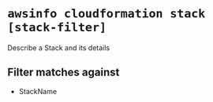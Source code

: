 # `awsinfo cloudformation stack [stack-filter]`

Describe a Stack and its details

## Filter matches against

* StackName
